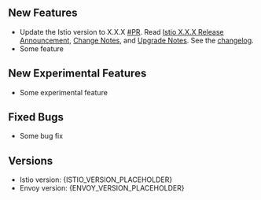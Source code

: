 ## New Features

- Update the Istio version to X.X.X [#PR](). Read [Istio X.X.X Release Announcement](), [Change Notes](), and [Upgrade Notes](). See the [changelog]().
- Some feature

## New Experimental Features

- Some experimental feature

## Fixed Bugs

- Some bug fix

## Versions
- Istio version: {ISTIO_VERSION_PLACEHOLDER}  
- Envoy version: {ENVOY_VERSION_PLACEHOLDER}